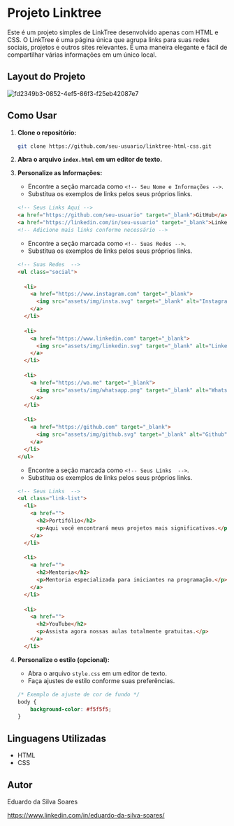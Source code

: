 # Projeto Linktree

Este é um projeto simples de LinkTree desenvolvido apenas com HTML e CSS. O LinkTree é uma página única que agrupa links para suas redes sociais, projetos e outros sites relevantes. É uma maneira elegante e fácil de compartilhar várias informações em um único local.

## Layout do Projeto
![fd2349b3-0852-4ef5-86f3-f25eb42087e7](https://github.com/eduardossoares/linktree-project/assets/128731192/f35ca331-1df6-46b8-bacf-3a3f6f2eee45)


## Como Usar

1. **Clone o repositório:**

    ```bash
    git clone https://github.com/seu-usuario/linktree-html-css.git
    ```

2. **Abra o arquivo `index.html` em um editor de texto.**

3. **Personalize as Informações:**

   - Encontre a seção marcada como `<!-- Seu Nome e Informações -->`.
   - Substitua os exemplos de links pelos seus próprios links.

    ```html
    <!-- Seus Links Aqui -->
    <a href="https://github.com/seu-usuario" target="_blank">GitHub</a>  
    <a href="https://linkedin.com/in/seu-usuario" target="_blank">LinkedIn</a>  
    <!-- Adicione mais links conforme necessário -->
    ```

   - Encontre a seção marcada como `<!-- Suas Redes -->`.
   - Substitua os exemplos de links pelos seus próprios links.

    ```html
    <!-- Suas Redes  -->
    <ul class="social">

      <li>
        <a href="https://www.instagram.com" target="_blank">
          <img src="assets/img/insta.svg" target="_blank" alt="Instagram">
        </a>
      </li>

      <li>
        <a href="https://www.linkedin.com" target="_blank">
          <img src="assets/img/linkedin.svg" target="_blank" alt="Linkedin">
        </a>
      </li>

      <li>
        <a href="https://wa.me" target="_blank">
          <img src="assets/img/whatsapp.png" target="_blank" alt="Whatsapp">
        </a>
      </li>

      <li>
        <a href="https://github.com" target="_blank">
          <img src="assets/img/github.svg" target="_blank" alt="Github">
        </a>
      </li>
    </ul>
    ```

   - Encontre a seção marcada como `<!-- Seus Links  -->`.
   - Substitua os exemplos de links pelos seus próprios links.

    ```html
    <!-- Seus Links  -->
    <ul class="link-list">
      <li>
        <a href="">
          <h2>Portifólio</h2>
          <p>Aqui você encontrará meus projetos mais significativos.</p>
        </a>
      </li>

      <li>
        <a href="">
          <h2>Mentoria</h2>
          <p>Mentoria especializada para iniciantes na programação.</p>
        </a>
      </li>

      <li>
        <a href="">
          <h2>YouTube</h2>
          <p>Assista agora nossas aulas totalmente gratuitas.</p>
        </a>
      </li>
    ```
4. **Personalize o estilo (opcional):**

   - Abra o arquivo `style.css` em um editor de texto.
   - Faça ajustes de estilo conforme suas preferências.

    ```css
    /* Exemplo de ajuste de cor de fundo */
    body {
        background-color: #f5f5f5;
    }
    ```
## Linguagens Utilizadas

- HTML
- CSS

## Autor

Eduardo da Silva Soares

https://www.linkedin.com/in/eduardo-da-silva-soares/
